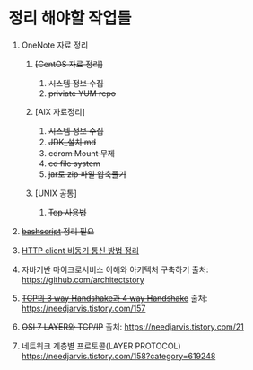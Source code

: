 # 정리 해야할 작업들

1. OneNote 자료 정리
    1. ~~[CentOS 자료 정리]~~
        1. ~~시스템 정보 수집~~
        1. ~~priviate YUM repo~~

    1. [AIX 자료정리]
        1. ~~시스템 정보 수집~~
        1. ~~JDK_설치.md~~
        1. ~~cdrom Mount 무제~~
        1. ~~cd file system~~
        1. ~~jar로 zip 파일 압축풀기~~

    1. [UNIX 공통]
        1. ~~Top 사용법~~

1. ~~[bashscript](./OS/bashscript/README.md) 정리 필요~~

1. ~~[HTTP client 비동기 통신 방법 정리](./Java/HttpClient-async-통신.md)~~

1. 자바기반 마이크로서비스 이해와 아키텍처 구축하기
    출처: https://github.com/architectstory

1. ~~[TCP의 3 way Handshake과 4 way Handshake](./)~~
   출처: https://needjarvis.tistory.com/157

1. ~~OSI 7 LAYER와 TCP/IP~~
   출처: https://needjarvis.tistory.com/21

1. 네트워크 계층별 프로토콜(LAYER PROTOCOL) https://needjarvis.tistory.com/158?category=619248

